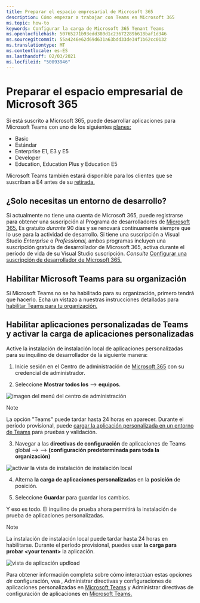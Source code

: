 ```yaml
---
title: Preparar el espacio empresarial de Microsoft 365
description: Cómo empezar a trabajar con Teams en Microsoft 365
ms.topic: how-to
keywords: Configurar la carga de Microsoft 365 Tenant Teams
ms.openlocfilehash: 50765271b93edd380d1c23672289b618baf1d346
ms.sourcegitcommit: 55a4246e62d69d631a63bdd33de34f1b62cc0132
ms.translationtype: MT
ms.contentlocale: es-ES
ms.lasthandoff: 02/03/2021
ms.locfileid: "50093946"
---
```

# <a name="prepare-your-microsoft-365-tenant"></a>Preparar el espacio empresarial de Microsoft 365

Si está suscrito a Microsoft 365, puede desarrollar aplicaciones para Microsoft Teams con uno de los siguientes [planes:](https://products.office.com/business/compare-more-office-365-for-business-plans)

* Basic
* Estándar
* Enterprise E1, E3 y E5
* Developer
* Education, Education Plus y Education E5

Microsoft Teams también estará disponible para los clientes que se suscriban a E4 antes de su [retirada.](https://support.office.com//article/important-information-for-office-365-enterprise-e4-customers-f9572348-43a2-43fa-a3d8-3b6c9c042147)

## <a name="just-need-a-development-environment"></a>¿Solo necesitas un entorno de desarrollo?

Si actualmente no tiene una cuenta de Microsoft 365, puede registrarse para obtener una suscripción al Programa de desarrolladores de [Microsoft 365.](https://developer.microsoft.com/microsoft-365/dev-program) Es gratuito *durante* 90 días y se renovará continuamente siempre que lo use para la actividad de desarrollo. Si tiene una suscripción a Visual Studio *Enterprise* o *Professional,* ambos programas incluyen una suscripción gratuita de desarrollador de Microsoft 365, activa durante el período de vida de su Visual Studio suscripción. [](https://aka.ms/MyVisualStudioBenefits) *Consulte* [Configurar una suscripción de desarrollador de Microsoft 365.](https://docs.microsoft.com/office/developer-program/office-365-developer-program-get-started)

## <a name="enable-microsoft-teams-for-your-organization"></a>Habilitar Microsoft Teams para su organización 

Si Microsoft Teams no se ha habilitado para su organización, primero tendrá que hacerlo. Echa un vistazo a nuestras instrucciones detalladas para [habilitar Teams para tu organización.](/microsoftteams/enable-features-office-365)

## <a name="enable-custom-teams-apps-and-turn-on-custom-app-uploading"></a>Habilitar aplicaciones personalizadas de Teams y activar la carga de aplicaciones personalizadas

Active la instalación de instalación local de aplicaciones personalizadas para su inquilino de desarrollador de la siguiente manera:

1. Inicie sesión en el Centro de administración de [Microsoft 365](https://admin.microsoft.com/Adminportal/Home?source=applauncher#/homepage#/) con su credencial de administrador. 

2. Seleccione **Mostrar todos los**  -->  **equipos.** 

![imagen del menú del centro de administración](~/assets/images/prepare-test-tenant/admin-center.png)

> [!Note] 
> La opción "Teams" puede tardar hasta 24 horas en aparecer. Durante el período provisional, puede [cargar la aplicación personalizada en un entorno de Teams](/microsoftteams/upload-custom-apps#validate) para pruebas y validación.

3. Navegar a las **directivas de configuración** de aplicaciones de Teams global  -->    -->  **(configuración predeterminada para toda la organización)**  

![activar la vista de instalación de instalación local](~/assets/images/prepare-test-tenant/turn-on-sideload.png)

4. Alterna **la carga de aplicaciones personalizadas** en la **posición** de posición.

5. Seleccione **Guardar** para guardar los cambios.

Y eso es todo. El inquilino de prueba ahora permitirá la instalación de prueba de aplicaciones personalizadas.

> [!Note] 
> La instalación de instalación local puede tardar hasta 24 horas en habilitarse. Durante el período provisional, puedes usar **la carga para probar \<your tenant>** la aplicación.

![vista de aplicación updload](~/assets/images/prepare-test-tenant/upload-for-contoso.png)

Para obtener información completa sobre cómo interactúan estas opciones *de* configuración, vea , Administrar directivas y configuraciones de aplicaciones personalizadas en [Microsoft Teams](https://docs.microsoft.com/microsoftteams/teams-custom-app-policies-and-settings) y Administrar directivas de configuración de aplicaciones en [Microsoft Teams.](https://docs.microsoft.com/microsoftteams/teams-app-setup-policies)
